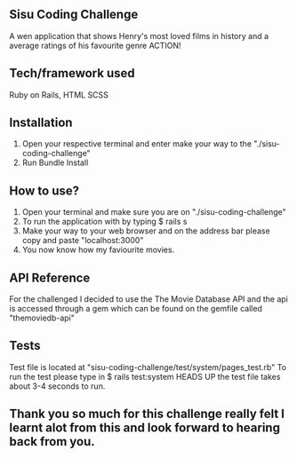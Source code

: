 ## Sisu Coding Challenge
A wen application that shows Henry's most loved films in history and a average ratings of his favourite genre ACTION!

## Tech/framework used
Ruby on Rails, HTML SCSS

## Installation
1. Open your respective terminal and enter make your way to the "./sisu-coding-challenge"
2. Run Bundle Install

## How to use?
1. Open your terminal and make sure you are on "./sisu-coding-challenge"
2. To run the application with by typing $ rails s
3. Make your way to your web browser and on the address bar please copy and paste "localhost:3000"
4. You now know how my faviourite movies.

## API Reference
For the challenged I decided to use the The Movie Database API and the api is accessed through a gem which can be found on the gemfile called "themoviedb-api"

## Tests
Test file is located at "sisu-coding-challenge/test/system/pages_test.rb"
To run the test please type in $ rails test:system
HEADS UP the test file takes about 3-4 seconds to run.

## Thank you so much for this challenge really felt I learnt alot from this and look forward to hearing back from you.